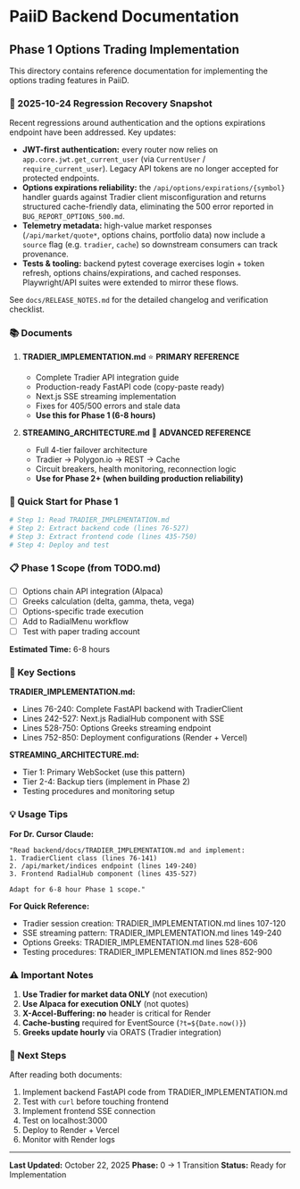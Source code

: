 # PaiiD Backend Documentation

## Phase 1 Options Trading Implementation

This directory contains reference documentation for implementing the options trading features in PaiiD.

### 🔄 2025-10-24 Regression Recovery Snapshot

Recent regressions around authentication and the options expirations endpoint have been addressed. Key updates:

- **JWT-first authentication:** every router now relies on `app.core.jwt.get_current_user` (via `CurrentUser` / `require_current_user`). Legacy API tokens are no longer accepted for protected endpoints.
- **Options expirations reliability:** the `/api/options/expirations/{symbol}` handler guards against Tradier client misconfiguration and returns structured cache-friendly data, eliminating the 500 error reported in `BUG_REPORT_OPTIONS_500.md`.
- **Telemetry metadata:** high-value market responses (`/api/market/quote*`, options chains, portfolio data) now include a `source` flag (e.g. `tradier`, `cache`) so downstream consumers can track provenance.
- **Tests & tooling:** backend pytest coverage exercises login + token refresh, options chains/expirations, and cached responses. Playwright/API suites were extended to mirror these flows.

See `docs/RELEASE_NOTES.md` for the detailed changelog and verification checklist.

### 📚 Documents

1. **TRADIER_IMPLEMENTATION.md** ⭐ **PRIMARY REFERENCE**
   - Complete Tradier API integration guide
   - Production-ready FastAPI code (copy-paste ready)
   - Next.js SSE streaming implementation
   - Fixes for 405/500 errors and stale data
   - **Use this for Phase 1 (6-8 hours)**

2. **STREAMING_ARCHITECTURE.md** 📖 **ADVANCED REFERENCE**
   - Full 4-tier failover architecture
   - Tradier → Polygon.io → REST → Cache
   - Circuit breakers, health monitoring, reconnection logic
   - **Use for Phase 2+ (when building production reliability)**

### 🎯 Quick Start for Phase 1

```bash
# Step 1: Read TRADIER_IMPLEMENTATION.md
# Step 2: Extract backend code (lines 76-527)
# Step 3: Extract frontend code (lines 435-750)
# Step 4: Deploy and test
```

### 📋 Phase 1 Scope (from TODO.md)

- [ ] Options chain API integration (Alpaca)
- [ ] Greeks calculation (delta, gamma, theta, vega)
- [ ] Options-specific trade execution
- [ ] Add to RadialMenu workflow
- [ ] Test with paper trading account

**Estimated Time:** 6-8 hours

### 🔗 Key Sections

**TRADIER_IMPLEMENTATION.md:**
- Lines 76-240: Complete FastAPI backend with TradierClient
- Lines 242-527: Next.js RadialHub component with SSE
- Lines 528-750: Options Greeks streaming endpoint
- Lines 752-850: Deployment configurations (Render + Vercel)

**STREAMING_ARCHITECTURE.md:**
- Tier 1: Primary WebSocket (use this pattern)
- Tier 2-4: Backup tiers (implement in Phase 2)
- Testing procedures and monitoring setup

### 💡 Usage Tips

**For Dr. Cursor Claude:**
```
"Read backend/docs/TRADIER_IMPLEMENTATION.md and implement:
1. TradierClient class (lines 76-141)
2. /api/market/indices endpoint (lines 149-240)
3. Frontend RadialHub component (lines 435-527)

Adapt for 6-8 hour Phase 1 scope."
```

**For Quick Reference:**
- Tradier session creation: TRADIER_IMPLEMENTATION.md lines 107-120
- SSE streaming pattern: TRADIER_IMPLEMENTATION.md lines 149-240
- Options Greeks: TRADIER_IMPLEMENTATION.md lines 528-606
- Testing procedures: TRADIER_IMPLEMENTATION.md lines 852-900

### ⚠️ Important Notes

1. **Use Tradier for market data ONLY** (not execution)
2. **Use Alpaca for execution ONLY** (not quotes)
3. **X-Accel-Buffering: no** header is critical for Render
4. **Cache-busting** required for EventSource (`?t=${Date.now()}`)
5. **Greeks update hourly** via ORATS (Tradier integration)

### 🚀 Next Steps

After reading both documents:
1. Implement backend FastAPI code from TRADIER_IMPLEMENTATION.md
2. Test with `curl` before touching frontend
3. Implement frontend SSE connection
4. Test on localhost:3000
5. Deploy to Render + Vercel
6. Monitor with Render logs

---

**Last Updated:** October 22, 2025
**Phase:** 0 → 1 Transition
**Status:** Ready for Implementation
